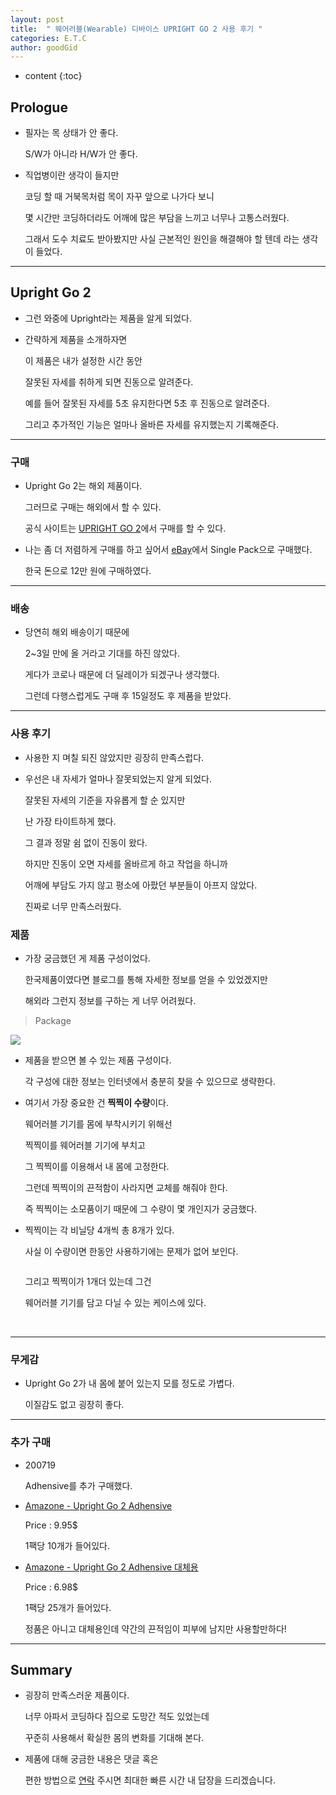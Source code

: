 ```yaml
---
layout: post
title:  " 웨어러블(Wearable) 디바이스 UPRIGHT GO 2 사용 후기 "
categories: E.T.C
author: goodGid
---
```

* content
{:toc}


## Prologue

* 필자는 목 상태가 안 좋다.

  S/W가 아니라 H/W가 안 좋다.

* 직업병이란 생각이 들지만
  
  코딩 할 때 거북목처럼 목이 자꾸 앞으로 나가다 보니

  몇 시간만 코딩하더라도 어깨에 많은 부담을 느끼고 너무나 고통스러웠다.

  그래서 도수 치료도 받아봤지만 사실 근본적인 원인을 해결해야 할 텐데 라는 생각이 들었다.


---

## Upright Go 2 

* 그런 와중에 Upright라는 제품을 알게 되었다.

* 간략하게 제품을 소개하자면 

  이 제품은 내가 설정한 시간 동안 
  
  잘못된 자세를 취하게 되면 진동으로 알려준다.

  예를 들어 잘못된 자세를 5초 유지한다면 5초 후 진동으로 알려준다.

  그리고 추가적인 기능은 얼마나 올바른 자세를 유지했는지 기록해준다.

---

### 구매

* Upright Go 2는 해외 제품이다.

  그러므로 구매는 해외에서 할 수 있다.

  공식 사이트는 [UPRIGHT GO 2](https://store.uprightpose.com/products/upright-go2)에서 구매를 할 수 있다.

* 나는 좀 더 저렴하게 구매를 하고 싶어서 [eBay](https://www.ebay.com/itm/UPRIGHT-GO-2-Bundle-Lighter-Smaller-Posture-Corrector-Strapless-Discrete-VGC/372870302243?ssPageName=STRK%3AMEBIDX%3AIT&_trksid=p2060353.m2749.l2649)에서 Single Pack으로 구매했다.

  한국 돈으로 12만 원에 구매하였다.

---

### 배송

* 당연히 해외 배송이기 때문에

  2~3일 만에 올 거라고 기대를 하진 않았다.

  게다가 코로나 때문에 더 딜레이가 되겠구나 생각했다.

  그런데 다행스럽게도 구매 후 15일정도 후 제품을 받았다.

---

### 사용 후기

* 사용한 지 며칠 되진 않았지만 굉장히 만족스럽다.

* 우선은 내 자세가 얼마나 잘못되었는지 알게 되었다.

  잘못된 자세의 기준을 자유롭게 할 순 있지만

  난 가장 타이트하게 했다.

  그 결과 정말 쉼 없이 진동이 왔다.

  하지만 진동이 오면 자세를 올바르게 하고 작업을 하니까

  어깨에 부담도 가지 않고 평소에 아팠던 부분들이 아프지 않았다.

  진짜로 너무 만족스러웠다.

### 제품 

* 가장 궁금했던 게 제품 구성이었다.

  한국제품이였다면 블로그를 통해 자세한 정보를 얻을 수 있었겠지만

  해외라 그런지 정보를 구하는 게 너무 어려웠다.


> Package

![](/assets/img/posts/Upright-Go-2-Review_1.jpeg)

* 제품을 받으면 볼 수 있는 제품 구성이다.

  각 구성에 대한 정보는 인터넷에서 충분히 찾을 수 있으므로 생략한다.

* 여기서 가장 중요한 건 **찍찍이 수량**이다.

  웨어러블 기기를 몸에 부착시키기 위해선 

  찍찍이를 웨어러블 기기에 부치고 

  그 찍찍이를 이용해서 내 몸에 고정한다.

  그런데 찍찍이의 끈적함이 사라지면 교체를 해줘야 한다.

  즉 찍찍이는 소모품이기 때문에 그 수량이 몇 개인지가 궁금했다.

* 찍찍이는 각 비닐당 4개씩 총 8개가 있다.

  사실 이 수량이면 한동안 사용하기에는 문제가 없어 보인다.

  <img src="/assets/img/posts/Upright-Go-2-Review_2.jpeg" alt="" style="max-width: 50%;">

  그리고 찍찍이가 1개더 있는데 그건

  웨어러블 기기를 담고 다닐 수 있는 케이스에 있다.

  <img src="/assets/img/posts/Upright-Go-2-Review_3.jpeg" alt="" style="max-width: 50%;">

  <img src="/assets/img/posts/Upright-Go-2-Review_4.jpeg" alt="" style="max-width: 50%;">


---


### 무게감

* Upright Go 2가 내 몸에 붙어 있는지 모를 정도로 가볍다.

  이질감도 없고 굉장히 좋다.


---


### 추가 구매

* 200719

  Adhensive를 추가 구매했다.

* [Amazone - Upright Go 2 Adhensive](https://www.amazon.com/-/ko/gp/product/B07TYNL4TC/ref=ppx_yo_dt_b_asin_title_o00_s00?ie=UTF8&psc=1)

  Price : 9.95$

  1팩당 10개가 들어있다.

* [Amazone - Upright Go 2 Adhensive 대체용](https://www.amazon.com/-/ko/gp/product/B081B4DN1Z/ref=ppx_yo_dt_b_asin_title_o00_s00?ie=UTF8&psc=1)

  Price : 6.98$	

  1팩당 25개가 들어있다.

  정품은 아니고 대체용인데 약간의 끈적임이 피부에 남지만 사용할만하다!


---

## Summary

* 굉장히 만족스러운 제품이다.

  너무 아파서 코딩하다 집으로 도망간 적도 있었는데

  꾸준히 사용해서 확실한 몸의 변화를 기대해 본다.

* 제품에 대해 궁금한 내용은 댓글 혹은 

  편한 방법으로 [연락]({{stie.url}}/about/#contact) 주시면 최대한 빠른 시간 내 답장을 드리겠습니다.